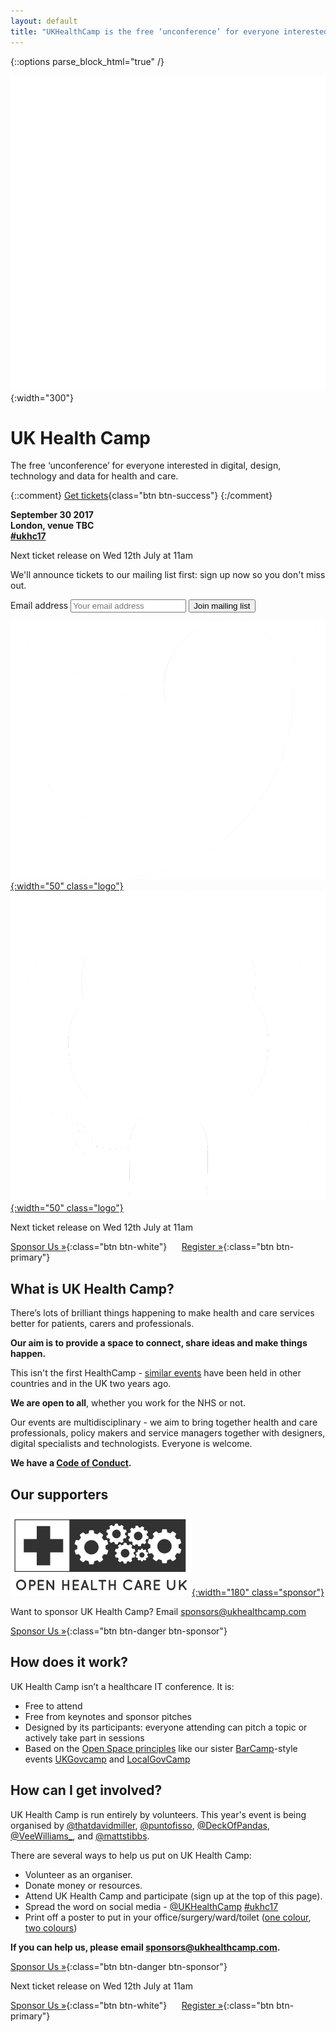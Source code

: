 ```yaml
---
layout: default
title: "UKHealthCamp is the free ‘unconference’ for everyone interested in digital, design and data for health and care"
---
```

{::options parse_block_html="true" /}

<div class="jumbotron">

![UKHealthCamp Logo](images/ukhealthcamp_logo.png){:width="300"}

# UK Health Camp
The free ‘unconference’ for everyone interested in digital, design, technology and data for health and care.

{::comment}
[Get tickets](https://ti.to/ukhealthcamp/2017){class="btn btn-success"}
{:/comment}

**September 30 2017  
London, venue TBC  
[#ukhc17](https://twitter.com/search?q=%23ukhc17)**

Next ticket release on Wed 12th July at 11am

We'll announce tickets to our mailing list first: sign up now so you don't miss out.

<form action="//ukhealthcamp.us11.list-manage.com/subscribe/post?u=d6e1cdf0510d674a480518c55&amp;id=359b65b939" method="post">
<label class="sr-only" for="mce-EMAIL">Email address</label>
<input type="email" name="EMAIL" id="mce-EMAIL" placeholder="Your email address">
<button type="submit" class="btn btn-info" name="subscribe" id="mc-embedded-subscribe">Join mailing list</button>
</form>

[![Twitter](images/twitter_logo.png){:width="50" class="logo"}](https://twitter.com/UKHealthCamp)
[![GitHub](images/github_logo.png){:width="50" class="logo"}](https://github.com/UKHealthCamp)

</div>

<div class="section cta">

Next ticket release on Wed 12th July at 11am

[Sponsor Us &raquo;][1]{:class="btn btn-white"}
&nbsp;&nbsp;&nbsp;&nbsp; [Register &raquo;][2]{:class="btn btn-primary"}

[1]: https://paper.dropbox.com/doc/UKHealthCamp-sponsorship-VwrXp3lWzdGRqQo1PGf13
[2]: https://ti.to/ukhealthcamp/2017

</div>


<div class="section">

## What is UK Health Camp?
There’s lots of brilliant things happening to make health and care services better for patients, carers and professionals.

**Our aim is to provide a space to connect, share ideas and make things happen.**

This isn't the first HealthCamp - [similar events](https://en.wikipedia.org/wiki/HealthCamp) have been held in other countries and in the UK two years ago.

**We are open to all**, whether you work for the NHS or not.

Our events are multidisciplinary - we aim to bring together health and care professionals, policy makers and service managers together with designers, digital specialists and technologists. Everyone is welcome.

**We have a [Code of Conduct](/code-of-conduct).**

## Our supporters

[![Open Health Care](images/openhealthcare.png){:width="180" class="sponsor"}](http://openhealthcare.org.uk/)

Want to sponsor UK Health Camp? Email [sponsors@ukhealthcamp.com](mailto:sponsors@ukhealthcamp.com)

[Sponsor Us &raquo;][1]{:class="btn btn-danger btn-sponsor"}

</div>


<div class="section blue">

## How does it work?
UK Health Camp isn’t a healthcare IT conference. It is:

- Free to attend
- Free from keynotes and sponsor pitches
- Designed by its participants: everyone attending can pitch a topic or actively take part in sessions
- Based on the [Open Space principles](https://en.wikipedia.org/wiki/Open_Space_Technology) like our sister [BarCamp](http://barcamp.org)-style events [UKGovcamp](http://www.ukgovcamp.com) and [LocalGovCamp](http://localgovdigital.info/localgovcamp/) 

</div>


<div class="section orange">

## How can I get involved?
UK Health Camp is run entirely by volunteers. This year's event is being organised by [@thatdavidmiller](http://twitter.com/thatdavidmiller), [@puntofisso](http://twitter.com/puntofisso), [@DeckOfPandas](http://twitter.com/deckofpandas), [@VeeWilliams_](http://twitter.com/VeeWilliams_), and [@mattstibbs](http://twitter.com/mattstibbs).

There are several ways to help us put on UK Health Camp:
- Volunteer as an organiser.
- Donate money or resources.
- Attend UK Health Camp and participate (sign up at the top of this page).
- Spread the word on social media - [@UKHealthCamp](https://twitter.com/UKHealthCamp) [#ukhc17](https://twitter.com/search?q=%23ukhc17&amp;src=typd)
- Print off a poster to put in your office/surgery/ward/toilet ([one colour](branding/posters/poster_mono.pdf), [two colours](branding/posters/poster_twocolours.pdf))

**If you can help us, please email [sponsors@ukhealthcamp.com](mailto:sponsors@ukhealthcamp.com).**

[Sponsor Us &raquo;][1]{:class="btn btn-danger btn-sponsor"}

</div>


<div class="section cta">

Next ticket release on Wed 12th July at 11am

[Sponsor Us &raquo;][1]{:class="btn btn-white"}
&nbsp;&nbsp;&nbsp;&nbsp; [Register &raquo;][2]{:class="btn btn-primary"}

</div>